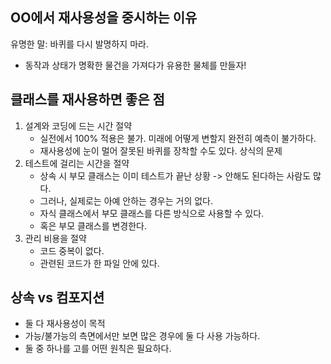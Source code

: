 ## OO에서 재사용성을 중시하는 이유
유명한 말: 바퀴를 다시 발명하지 마라. 
- 동작과 상태가 명확한 물건을 가져다가 유용한 물체를 만들자! 

## 클래스를 재사용하면 좋은 점
1. 설계와 코딩에 드는 시간 절약
   - 실전에서 100% 적용은 불가. 미래에 어떻게 변할지 완전히 예측이 불가하다.
   - 재사용성에 눈이 멀어 잘못된 바퀴를 장착할 수도 있다. 상식의 문제
2. 테스트에 걸리는 시간을 절약
   - 상속 시 부모 클래스는 이미 테스트가 끝난 상황 -> 안해도 된다하는 사람도 많다.
   - 그러나, 실제로는 아예 안하는 경우는 거의 없다. 
   - 자식 클래스에서 부모 클래스를 다른 방식으로 사용할 수 있다.
   - 혹은 부모 클래스를 변경한다. 
3. 관리 비용을 절약
   - 코드 중복이 없다. 
   - 관련된 코드가 한 파일 안에 있다. 

## 상속 vs 컴포지션
- 둘 다 재사용성이 목적
- 가능/불가능의 측면에서만 보면 많은 경우에 둘 다 사용 가능하다.
- 둘 중 하나를 고를 어떤 원칙은 필요하다.
